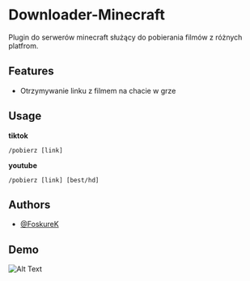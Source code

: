 
# Downloader-Minecraft

Plugin do serwerów minecraft służący do pobierania filmów z różnych platfrom.

## Features

- Otrzymywanie linku z filmem na chacie w grze


## Usage

**tiktok**
```
/pobierz [link]
```

**youtube**

```
/pobierz [link] [best/hd]
```
## Authors

- [@FoskureK](https://github.com/FoksureK)


## Demo

![Alt Text](https://cdn.discordapp.com/attachments/806999211911938088/967372209121288212/demo.gif)



